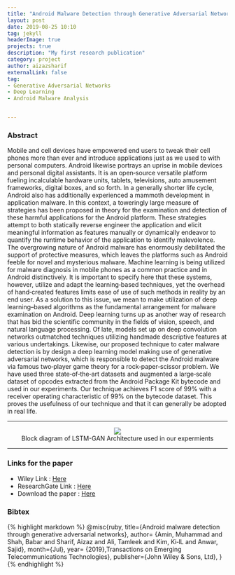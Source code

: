 ```yaml
---
title: "Android Malware Detection through Generative Adversarial Networks"
layout: post
date: 2019-08-25 10:10
tag: jekyll
headerImage: true
projects: true
description: "My first research publication"
category: project
author: aizazsharif
externalLink: false
tag:
- Generative Adversarial Networks
- Deep Learning
- Android Malware Analysis


---
```


### Abstract
Mobile and cell devices have empowered end users to tweak their cell phones more than ever and introduce applications just as we used to with personal computers. Android likewise portrays an uprise in mobile devices and personal digital assistants. It is an open‐source versatile platform fueling incalculable hardware units, tablets, televisions, auto amusement frameworks, digital boxes, and so forth. In a generally shorter life cycle, Android also has additionally experienced a mammoth development in application malware. In this context, a toweringly large measure of strategies has been proposed in theory for the examination and detection of these harmful applications for the Android platform. These strategies attempt to both statically reverse engineer the application and elicit meaningful information as features manually or dynamically endeavor to quantify the runtime behavior of the application to identify malevolence. The overgrowing nature of Android malware has enormously debilitated the support of protective measures, which leaves the platforms such as Android feeble for novel and mysterious malware. Machine learning is being utilized for malware diagnosis in mobile phones as a common practice and in Android distinctively. It is important to specify here that these systems, however, utilize and adapt the learning‐based techniques, yet the overhead of hand‐created features limits ease of use of such methods in reality by an end user. As a solution to this issue, we mean to make utilization of deep learning–based algorithms as the fundamental arrangement for malware examination on Android. Deep learning turns up as another way of research that has bid the scientific community in the fields of vision, speech, and natural language processing. Of late, models set up on deep convolution networks outmatched techniques utilizing handmade descriptive features at various undertakings. Likewise, our proposed technique to cater malware detection is by design a deep learning model making use of generative adversarial networks, which is responsible to detect the Android malware via famous two‐player game theory for a rock‐paper‐scissor problem. We have used three state‐of‐the‐art datasets and augmented a large‐scale dataset of opcodes extracted from the Android Package Kit bytecode and used in our experiments. Our technique achieves F1 score of 99% with a receiver operating characteristic of 99% on the bytecode dataset. This proves the usefulness of our technique and that it can generally be adopted in real life.

---

<center>
<img src="{{site.baseurl}}/assets/img/GANNN.jpg" class="col three caption">
<figcaption class="caption">Block diagram of LSTM-GAN Architecture used in our expermients</figcaption>
</center>

---
### Links for the paper 
- Wiley Link : [Here](https://onlinelibrary.wiley.com/doi/abs/10.1002/ett.3675)
- ResearchGate Link : [Here](https://www.researchgate.net/publication/334479318_Android_malware_detection_through_generative_adversarial_networks?_sg=8rWKXZt9omxHXYyn_4CDh8j5bRgwX_Aap3KFeJTBMP09oeqpNWpsq5vl_5PcSnHMaIFD4zM3PYcrAw._PBE9vktyY4n5aXYzjAuGVW7m3wb9RIiewWtZmwiJmhpAldE0rJ_w5JjSus-HiVwfh2_z3aJNeNnb9zwJgIbqA&_sgd%5Bnc%5D=1&_sgd%5Bncwor%5D=0)
- Download the paper : <a href="../16506963.pdf" download>Here</a>

### Bibtex 

{% highlight markdown %}
@misc{ruby,
  title={Android malware detection through generative adversarial networks},
  author= {Amin, Muhammad and Shah, Babar and Sharif, Aizaz and Ali, Tamleek and Kim, Ki‐lL and Anwar, Sajid},
  month={Jul},
  year= {2019},Transactions on Emerging Telecommunications Technologies}, 
  publisher={John Wiley & Sons, Ltd},
}
{% endhighlight %}
